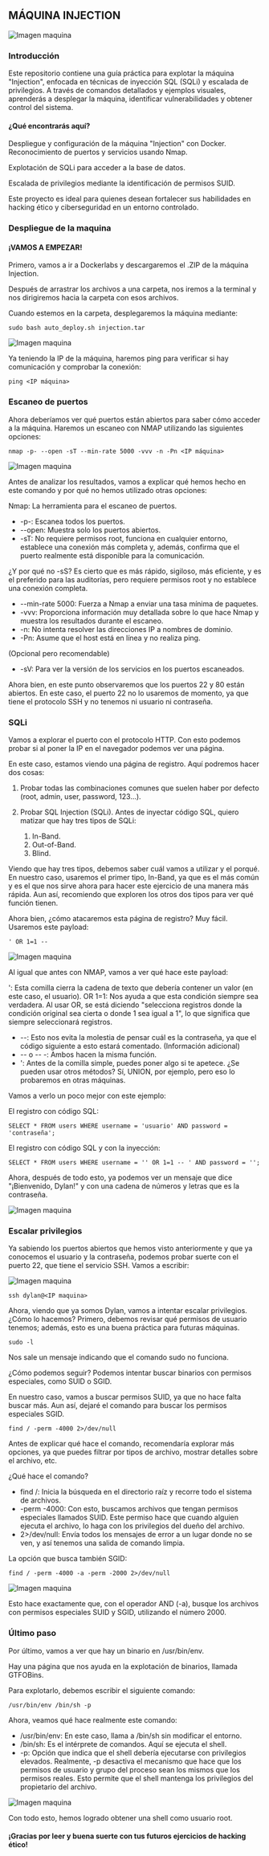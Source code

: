 ## MÁQUINA INJECTION

![Imagen maquina](imagenes/foto_de_la_maquina_injection.png)

### Introducción

Este repositorio contiene una guía práctica para explotar la máquina "Injection", enfocada en técnicas de inyección SQL (SQLi) y escalada de privilegios. A través de comandos detallados y ejemplos visuales, aprenderás a desplegar la máquina, identificar vulnerabilidades y obtener control del sistema.

#### ¿Qué encontrarás aquí?

Despliegue y configuración de la máquina "Injection" con Docker.
Reconocimiento de puertos y servicios usando Nmap.

Explotación de SQLi para acceder a la base de datos.

Escalada de privilegios mediante la identificación de permisos SUID.

Este proyecto es ideal para quienes desean fortalecer sus habilidades en hacking ético y ciberseguridad en un entorno controlado.

### Despliegue de la maquina

#### ¡VAMOS A EMPEZAR!

Primero, vamos a ir a Dockerlabs y descargaremos el .ZIP de la máquina Injection.

Después de arrastrar los archivos a una carpeta, nos iremos a la terminal y nos dirigiremos hacia la carpeta con esos archivos.

Cuando estemos en la carpeta, desplegaremos la máquina mediante:

```
sudo bash auto_deploy.sh injection.tar
```

![Imagen maquina](imagenes/Foto_despliegue_maquina.png)

Ya teniendo la IP de la máquina, haremos ping para verificar si hay comunicación y comprobar la conexión:

```
ping <IP máquina>
```

### Escaneo de puertos 

Ahora deberíamos ver qué puertos están abiertos para saber cómo acceder a la máquina. Haremos un escaneo con NMAP utilizando las siguientes opciones:

```
nmap -p- --open -sT --min-rate 5000 -vvv -n -Pn <IP máquina>
```

![Imagen maquina](imagenes/nmap.png)

Antes de analizar los resultados, vamos a explicar qué hemos hecho en este comando y por qué no hemos utilizado otras opciones:

Nmap: La herramienta para el escaneo de puertos.
- -p-: Escanea todos los puertos.
- --open: Muestra solo los puertos abiertos.
- -sT: No requiere permisos root, funciona en cualquier entorno, establece una conexión más completa y, además, confirma que el puerto realmente está disponible para la comunicación.

¿Y por qué no -sS?
Es cierto que es más rápido, sigiloso, más eficiente, y es el preferido para las auditorías, pero requiere permisos root y no establece una conexión completa.

- --min-rate 5000: Fuerza a Nmap a enviar una tasa mínima de paquetes.
- -vvv: Proporciona información muy detallada sobre lo que hace Nmap y muestra los resultados durante el escaneo.
- -n: No intenta resolver las direcciones IP a nombres de dominio.
- -Pn: Asume que el host está en línea y no realiza ping.

(Opcional pero recomendable) 
- -sV: Para ver la versión de los servicios en los puertos escaneados.

Ahora bien, en este punto observaremos que los puertos 22 y 80 están abiertos. En este caso, el puerto 22 no lo usaremos de momento, ya que tiene el protocolo SSH y no tenemos ni usuario ni contraseña.

### SQLi

Vamos a explorar el puerto con el protocolo HTTP. Con esto podemos probar si al poner la IP en el navegador podemos ver una página.

En este caso, estamos viendo una página de registro. Aquí podremos hacer dos cosas:

1. Probar todas las combinaciones comunes que suelen haber por defecto (root, admin, user, password, 123...).

2. Probar SQL Injection (SQLi). Antes de inyectar código SQL, quiero matizar que hay tres tipos de SQLi:

   1. In-Band.
   2. Out-of-Band.
   3. Blind.
   
Viendo que hay tres tipos, debemos saber cuál vamos a utilizar y el porqué. En nuestro caso, usaremos el primer tipo, In-Band, ya que es el más común y es el que nos sirve ahora para hacer este ejercicio de una manera más rápida. Aun así, recomiendo que exploren los otros dos tipos para ver qué función tienen.

Ahora bien, ¿cómo atacaremos esta página de registro? Muy fácil. Usaremos este payload:

```
' OR 1=1 --
```

![Imagen maquina](imagenes/login.png)

Al igual que antes con NMAP, vamos a ver qué hace este payload:

': Esta comilla cierra la cadena de texto que debería contener un valor (en este caso, el usuario).
OR 1=1: Nos ayuda a que esta condición siempre sea verdadera. Al usar OR, se está diciendo "selecciona registros donde la condición original sea cierta o donde 1 sea igual a 1", lo que significa que siempre seleccionará registros.
- --: Esto nos evita la molestia de pensar cuál es la contraseña, ya que el código siguiente a esto estará comentado.
(Información adicional)
- -- o -- -: Ambos hacen la misma función.
- ': Antes de la comilla simple, puedes poner algo si te apetece.
¿Se pueden usar otros métodos? Sí, UNION, por ejemplo, pero eso lo probaremos en otras máquinas.

Vamos a verlo un poco mejor con este ejemplo:

El registro con código SQL:

```
SELECT * FROM users WHERE username = 'usuario' AND password = 'contraseña';
```
El registro con código SQL y con la inyección:

```
SELECT * FROM users WHERE username = '' OR 1=1 -- ' AND password = '';
```

Ahora, después de todo esto, ya podemos ver un mensaje que dice "¡Bienvenido, Dylan!" y con una cadena de números y letras que es la contraseña.

![Imagen maquina](imagenes/user.png)

### Escalar privilegios

Ya sabiendo los puertos abiertos que hemos visto anteriormente y que ya conocemos el usuario y la contraseña, podemos probar suerte con el puerto 22, que tiene el servicio SSH. Vamos a escribir:

![Imagen maquina](imagenes/ssh.png)

```
ssh dylan@<IP maquina>
```

Ahora, viendo que ya somos Dylan, vamos a intentar escalar privilegios. ¿Cómo lo hacemos? Primero, debemos revisar qué permisos de usuario tenemos; además, esto es una buena práctica para futuras máquinas.

```
sudo -l
```

Nos sale un mensaje indicando que el comando sudo no funciona.

¿Cómo podemos seguir? Podemos intentar buscar binarios con permisos especiales, como SUID o SGID.

En nuestro caso, vamos a buscar permisos SUID, ya que no hace falta buscar más. Aun así, dejaré el comando para buscar los permisos especiales SGID.

```
find / -perm -4000 2>/dev/null
```

Antes de explicar qué hace el comando, recomendaría explorar más opciones, ya que puedes filtrar por tipos de archivo, mostrar detalles sobre el archivo, etc.

¿Qué hace el comando?

- find /: Inicia la búsqueda en el directorio raíz y recorre todo el sistema de archivos.
- -perm -4000: Con esto, buscamos archivos que tengan permisos especiales llamados SUID. Este permiso hace que cuando alguien ejecuta el archivo, lo haga con los privilegios del dueño del archivo.
- 2>/dev/null: Envía todos los mensajes de error a un lugar donde no se ven, y así tenemos una salida de comando limpia.

La opción que busca también SGID:

```
find / -perm -4000 -a -perm -2000 2>/dev/null
```

![Imagen maquina](imagenes/find.png)

Esto hace exactamente que, con el operador AND (-a), busque los archivos con permisos especiales SUID y SGID, utilizando el número 2000.

### Último paso

Por último, vamos a ver que hay un binario en /usr/bin/env.

Hay una página que nos ayuda en la explotación de binarios, llamada GTFOBins.

Para explotarlo, debemos escribir el siguiente comando:

```
/usr/bin/env /bin/sh -p
```

Ahora, veamos qué hace realmente este comando:

- /usr/bin/env: En este caso, llama a /bin/sh sin modificar el entorno.
- /bin/sh: Es el intérprete de comandos. Aquí se ejecuta el shell.
- -p: Opción que indica que el shell debería ejecutarse con privilegios elevados. Realmente, -p desactiva el mecanismo que hace que los permisos de usuario y grupo del proceso sean los mismos que los permisos reales. Esto permite que el shell mantenga los privilegios del propietario del archivo.

![Imagen maquina](imagenes/root.png)

Con todo esto, hemos logrado obtener una shell como usuario root.

#### ¡Gracias por leer y buena suerte con tus futuros ejercicios de hacking ético!
